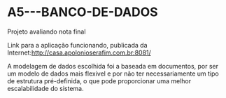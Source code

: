# A5---BANCO-DE-DADOS
Projeto avaliando nota final

Link para a aplicação funcionando, publicada da Internet:http://casa.apolonioserafim.com.br:8081/

A modelagem de dados escolhida foi a baseada em documentos, por ser um modelo de dados mais flexivel e por não ter necessariamente um tipo de estrutura pré-definida, o que pode proporcionar uma melhor escalabilidade do sistema.
